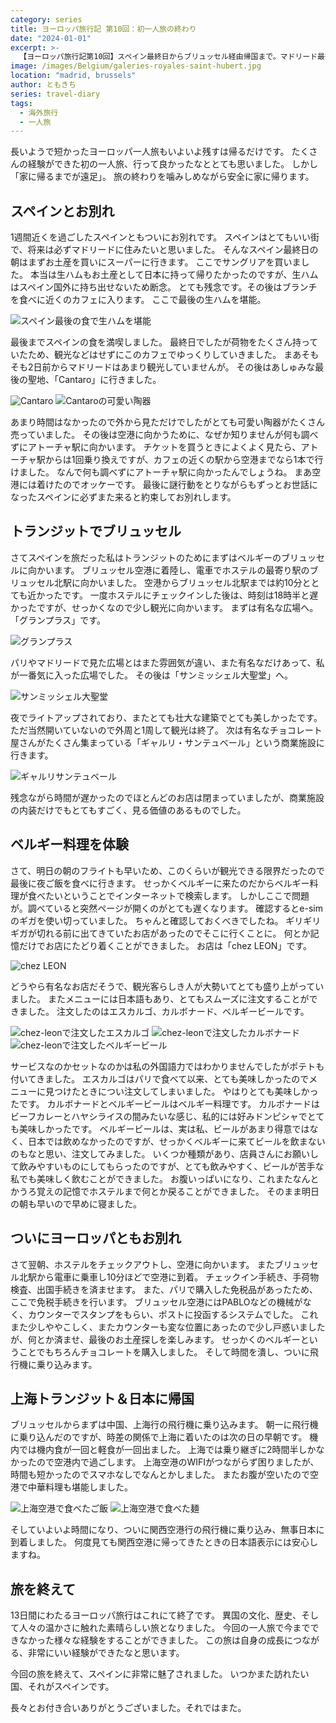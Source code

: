 ```yaml
---
category: series
title: ヨーロッパ旅行記 第10回：初一人旅の終わり
date: "2024-01-01"
excerpt: >-
  【ヨーロッパ旅行記第10回】スペイン最終日からブリュッセル経由帰国まで。マドリード最後の食事とお土産探し、空港移動でのハプニング。ブリュッセルでグランプラス、サン・ミッシェル大聖堂観光、シェ・レオンでベルギービールとエスカルゴ堪能。13日間のヨーロッパ一人旅を締めくくる充実エピローグ
image: /images/Belgium/galeries-royales-saint-hubert.jpg
location: "madrid, brussels"
author: ともきち
series: travel-diary
tags:
  - 海外旅行
  - 一人旅
---
```


長いようで短かったヨーロッパ一人旅もいよいよ残すは帰るだけです。
たくさんの経験ができた初の一人旅、行って良かったなととても思いました。
しかし「家に帰るまでが遠足」。
旅の終わりを噛みしめながら安全に家に帰ります。

## スペインとお別れ

1週間近くを過ごしたスペインともついにお別れです。
スペインはとてもいい街で、将来は必ずマドリードに住みたいと思いました。
そんなスペイン最終日の朝はまずお土産を買いにスーパーに行きます。
ここでサングリアを買いました。
本当は生ハムもお土産として日本に持って帰りたかったのですが、生ハムはスペイン国外に持ち出せないため断念。
とても残念です。その後はブランチを食べに近くのカフェに入ります。
ここで最後の生ハムを堪能。

![スペイン最後の食で生ハムを堪能](/images/Spain/spain-last-morning.jpg)

最後までスペインの食を満喫しました。
最終日でしたが荷物をたくさん持っていたため、観光などはせずにこのカフェでゆっくりしていきました。
まあそもそも2日前からマドリードはあまり観光していませんが。
その後はあしゅみな最後の聖地、「Cantaro」に行きました。

![Cantaro](/images/Spain/cantaro.jpg)
![Cantaroの可愛い陶器](/images/Spain/cantaro-item.jpg)

あまり時間はなかったので外から見ただけでしたがとても可愛い陶器がたくさん売っていました。
その後は空港に向かうために、なぜか知りませんが何も調べずにアトーチャ駅に向かいます。
チケットを買うときによくよく見たら、アトーチャ駅からは1回乗り換えですが、カフェの近くの駅から空港までなら1本で行けました。
なんで何も調べずにアトーチャ駅に向かったんでしょうね。
まあ空港には着けたのでオッケーです。
最後に謎行動をとりながらもずっとお世話になったスペインに必ずまた来ると約束してお別れします。

## トランジットでブリュッセル

さてスペインを旅だった私はトランジットのためにまずはベルギーのブリュッセルに向かいます。
ブリュッセル空港に着陸し、電車でホステルの最寄り駅のブリュッセル北駅に向かいました。
空港からブリュッセル北駅までは約10分ととても近かったです。
一度ホステルにチェックインした後は、時刻は18時半と遅かったですが、せっかくなので少し観光に向かいます。
まずは有名な広場へ。
「グランプラス」です。

![グランプラス](/images/Belgium/grand-place.jpg)

パリやマドリードで見た広場とはまた雰囲気が違い、また有名なだけあって、私が一番気に入った広場でした。
その後は「サンミッシェル大聖堂」へ。

![サンミッシェル大聖堂](/images/Belgium/saints-michel-et-gudule.jpg)

夜でライトアップされており、またとても壮大な建築でとても美しかったです。
ただ当然開いていないので外周と1周して観光は終了。
次は有名なチョコレート屋さんがたくさん集まっている「ギャルリ・サンテュベール」という商業施設に行きます。

![ギャルリサンテュベール](/images/Belgium/galeries-royales-saint-hubert.jpg)

残念ながら時間が遅かったのでほとんどのお店は閉まっていましたが、商業施設の内装だけでもとてもすごく、見る価値のあるものでした。

## ベルギー料理を体験

さて、明日の朝のフライトも早いため、このくらいが観光できる限界だったので最後に夜ご飯を食べに行きます。
せっかくベルギーに来たのだからベルギー料理が食べたいということでインターネットで検索します。
しかしここで問題が。調べていると突然ページが開くのがとても遅くなります。
確認するとe-simのギガを使い切っていました。
ちゃんと確認しておくべきでしたね。
ギリギリギガが切れる前に出てきていたお店があったのでそこに行くことに。
何とか記憶だけでお店にたどり着くことができました。
お店は「chez LEON」です。

![chez LEON](/images/Belgium/chez-leon.jpg)

どうやら有名なお店だそうで、観光客らしき人が大勢いてとても盛り上がっていました。
またメニューには日本語もあり、とてもスムーズに注文することができました。
注文したのはエスカルゴ、カルボナード、ベルギービールです。

![chez-leonで注文したエスカルゴ](/images/Belgium/chez-leon-escargot.jpg)
![chez-leonで注文したカルボナード](/images/Belgium/chez-leon-carbonade.jpg)
![chez-leonで注文したベルギービール](/images/Belgium/chez-leon-belgium-beer.jpg)

サービスなのかセットなのかは私の外国語力ではわかりませんでしたがポテトも付いてきました。
エスカルゴはパリで食べて以来、とても美味しかったのでメニューに見つけたときについ注文してしまいました。
やはりとても美味しかったです。
カルボナードとベルギービールはベルギー料理です。
カルボナードはビーフカレーとハヤシライスの間みたいな感じ、私的には好みドンピシャでとても美味しかったです。
ベルギービールは、実は私、ビールがあまり得意ではなく、日本では飲めなかったのですが、せっかくベルギーに来てビールを飲まないのもなと思い、注文してみました。
いくつか種類があり、店員さんにお願いして飲みやすいものにしてもらったのですが、とても飲みやすく、ビールが苦手な私でも美味しく飲むことができました。
お腹いっぱいになり、これまたなんとかうろ覚えの記憶でホステルまで何とか戻ることができました。
そのまま明日の朝も早いので早めに寝ました。

## ついにヨーロッパともお別れ

さて翌朝、ホステルをチェックアウトし、空港に向かいます。
またブリュッセル北駅から電車に乗車し10分ほどで空港に到着。
チェックイン手続き、手荷物検査、出国手続きを済ませます。
また、パリで購入した免税品があったため、ここで免税手続きを行います。
ブリュッセル空港にはPABLOなどの機械がなく、カウンターでスタンプをもらい、ポストに投函するシステムでした。
これまた少しややこしく、またカウンターも変な位置にあったので少し戸惑いましたが、何とか済ませ、最後のお土産探しを楽しみます。
せっかくのベルギーということでもちろんチョコレートを購入しました。
そして時間を潰し、ついに飛行機に乗り込みます。

## 上海トランジット＆日本に帰国

ブリュッセルからまずは中国、上海行の飛行機に乗り込みます。
朝一に飛行機に乗り込んだのですが、時差の関係で上海に着いたのは次の日の早朝です。
機内では機内食が一回と軽食が一回出ました。
上海では乗り継ぎに2時間半しかなかったので空港内で過ごします。
上海空港のWIFIがつながらず困りましたが、時間も短かったのでスマホなしでなんとかしました。
またお腹が空いたので空港で中華料理も堪能しました。

![上海空港で食べたご飯](/images/China/shanghai-airport-food.jpg)
![上海空港で食べた麺](/images/China/shanghai-airport-food-noodle.jpg)

そしていよいよ時間になり、ついに関西空港行の飛行機に乗り込み、無事日本に到着しました。
何度見ても関西空港に帰ってきたときの日本語表示には安心しますね。

## 旅を終えて

13日間にわたるヨーロッパ旅行はこれにて終了です。
異国の文化、歴史、そして人々の温かさに触れた素晴らしい旅となりました。
今回の一人旅で今までできなかった様々な経験をすることができました。
この旅は自身の成長につながる、非常にいい経験ができたなと思います。

今回の旅を終えて、スペインに非常に魅了されました。
いつかまた訪れたい国、それがスペインです。

長々とお付き合いありがとうございました。それではまた。
